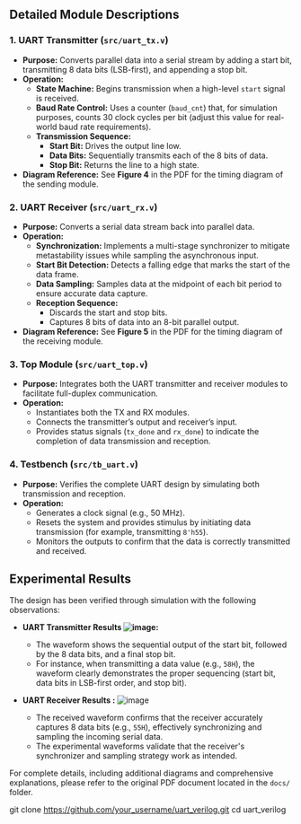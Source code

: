 
## Detailed Module Descriptions

### 1. UART Transmitter (`src/uart_tx.v`)
- **Purpose:** Converts parallel data into a serial stream by adding a start bit, transmitting 8 data bits (LSB-first), and appending a stop bit.
- **Operation:**  
  - **State Machine:** Begins transmission when a high-level `start` signal is received.  
  - **Baud Rate Control:** Uses a counter (`baud_cnt`) that, for simulation purposes, counts 30 clock cycles per bit (adjust this value for real-world baud rate requirements).
  - **Transmission Sequence:**  
    - **Start Bit:** Drives the output line low.
    - **Data Bits:** Sequentially transmits each of the 8 bits of data.
    - **Stop Bit:** Returns the line to a high state.
- **Diagram Reference:** See **Figure 4** in the PDF for the timing diagram of the sending module.

### 2. UART Receiver (`src/uart_rx.v`)
- **Purpose:** Converts a serial data stream back into parallel data.
- **Operation:**  
  - **Synchronization:** Implements a multi-stage synchronizer to mitigate metastability issues while sampling the asynchronous input.
  - **Start Bit Detection:** Detects a falling edge that marks the start of the data frame.
  - **Data Sampling:** Samples data at the midpoint of each bit period to ensure accurate data capture.
  - **Reception Sequence:**  
    - Discards the start and stop bits.
    - Captures 8 bits of data into an 8-bit parallel output.
- **Diagram Reference:** See **Figure 5** in the PDF for the timing diagram of the receiving module.

### 3. Top Module (`src/uart_top.v`)
- **Purpose:** Integrates both the UART transmitter and receiver modules to facilitate full-duplex communication.
- **Operation:**  
  - Instantiates both the TX and RX modules.
  - Connects the transmitter’s output and receiver’s input.
  - Provides status signals (`tx_done` and `rx_done`) to indicate the completion of data transmission and reception.

### 4. Testbench (`src/tb_uart.v`)
- **Purpose:** Verifies the complete UART design by simulating both transmission and reception.
- **Operation:**  
  - Generates a clock signal (e.g., 50 MHz).
  - Resets the system and provides stimulus by initiating data transmission (for example, transmitting `8'h55`).
  - Monitors the outputs to confirm that the data is correctly transmitted and received.

## Experimental Results

The design has been verified through simulation with the following observations:

- **UART Transmitter Results 
![image](https://github.com/user-attachments/assets/9ce8267d-9c21-4b7c-a300-df494ef17298):**
  - The waveform shows the sequential output of the start bit, followed by the 8 data bits, and a final stop bit.
  - For instance, when transmitting a data value (e.g., `58H`), the waveform clearly demonstrates the proper sequencing (start bit, data bits in LSB-first order, and stop bit).

- **UART Receiver Results :**
![image](https://github.com/user-attachments/assets/7227766c-dea9-4c29-a927-d0bf4ab446d6)

  - The received waveform confirms that the receiver accurately captures 8 data bits (e.g., `55H`), effectively synchronizing and sampling the incoming serial data.
  - The experimental waveforms validate that the receiver's synchronizer and sampling strategy work as intended.

For complete details, including additional diagrams and comprehensive explanations, please refer to the original PDF document located in the `docs/` folder.


   git clone https://github.com/your_username/uart_verilog.git
   cd uart_verilog
